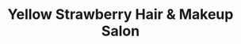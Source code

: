 ---
title: "Yellow Strawberry Hair & Makeup Salon"
url: /sarasota/yellow-strawberry-hair-und-makeup-salon/
shop: Kosmetik
---